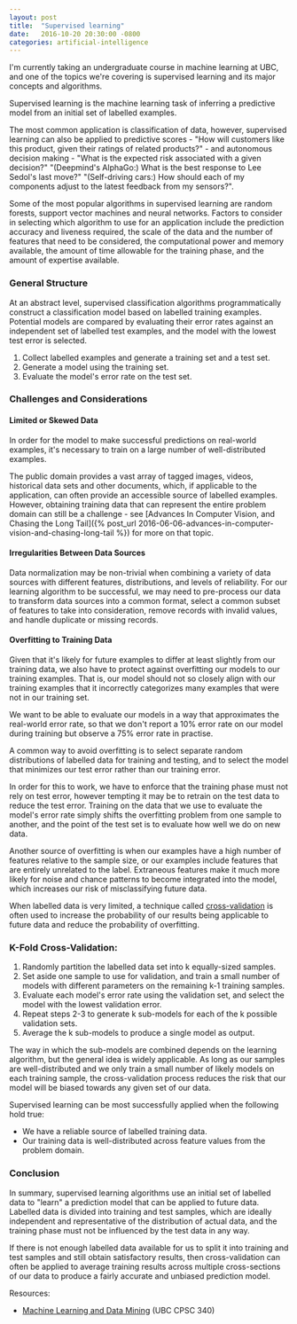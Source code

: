 ```yaml
---
layout: post
title:  "Supervised learning"
date:   2016-10-20 20:30:00 -0800
categories: artificial-intelligence
---
```

I'm currently taking an undergraduate course in machine learning at UBC, and one of the topics we're covering is supervised learning and its major concepts and algorithms.

Supervised learning is the machine learning task of inferring a predictive model from an initial set of labelled examples.

The most common application is classification of data, however, supervised learning can also be applied to predictive scores - "How will customers like this product, given their ratings of related products?" - and autonomous decision making - "What is the expected risk associated with a given decision?" "(Deepmind's AlphaGo:) What is the best response to Lee Sedol's last move?" "(Self-driving cars:) How should each of my components adjust to the latest feedback from my sensors?".

Some of the most popular algorithms in supervised learning are random forests, support vector machines and neural networks. Factors to consider in selecting which algorithm to use for an application include the prediction accuracy and liveness required, the scale of the data and the number of features that need to be considered, the computational power and memory available, the amount of time allowable for the training phase, and the amount of expertise available.

### General Structure

At an abstract level, supervised classification algorithms programmatically construct a classification model based on labelled training examples. Potential models are compared by evaluating their error rates against an independent set of labelled test examples, and the model with the lowest test error is selected.

1. Collect labelled examples and generate a training set and a test set.
2. Generate a model using the training set.
3. Evaluate the model's error rate on the test set.

### Challenges and Considerations

#### Limited or Skewed Data
In order for the model to make successful predictions on real-world examples, it's necessary to train on a large number of well-distributed examples.

The public domain provides a vast array of tagged images, videos, historical data sets and other documents, which, if applicable to the application, can often provide an accessible source of labelled examples. However, obtaining training data that can represent the entire problem domain can still be a challenge - see [Advances In Computer Vision, and Chasing the Long Tail]({% post_url 2016-06-06-advances-in-computer-vision-and-chasing-long-tail %}) for more on that topic.

#### Irregularities Between Data Sources
Data normalization may be non-trivial when combining a variety of data sources with different features, distributions, and levels of reliability. For our learning algorithm to be successful, we may need to pre-process our data to transform data sources into a common format, select a common subset of features to take into consideration, remove records with invalid values, and handle duplicate or missing records.

#### Overfitting to Training Data
Given that it's likely for future examples to differ at least slightly from our training data, we also have to protect against overfitting our models to our training examples. That is, our model should not so closely align with our training examples that it incorrectly categorizes many examples that were not in our training set.

We want to be able to evaluate our models in a way that approximates the real-world error rate, so that we don't report a 10% error rate on our model during training but observe a 75% error rate in practise.

A common way to avoid overfitting is to select separate random distributions of labelled data for training and testing, and to select the model that minimizes our test error rather than our training error.

In order for this to work, we have to enforce that the training phase must not rely on test error, however tempting it may be to retrain on the test data to reduce the test error. Training on the data that we use to evaluate the model's error rate simply shifts the overfitting problem from one sample to another, and the point of the test set is to evaluate how well we do on new data.

Another source of overfitting is when our examples have a high number of features relative to the sample size, or our examples include features that are entirely unrelated to the label. Extraneous features make it much more likely for noise and chance patterns to become integrated into the model, which increases our risk of misclassifying future data.

When labelled data is very limited, a technique called [cross-validation](https://en.wikipedia.org/wiki/Cross-validation_%28statistics%29) is often used to increase the probability of our results being applicable to future data and reduce the probability of overfitting.

### K-Fold Cross-Validation:

1. Randomly partition the labelled data set into k equally-sized samples.
2. Set aside one sample to use for validation, and train a small number of models with different parameters on the remaining k-1 training samples.
3. Evaluate each model's error rate using the validation set, and select the model with the lowest validation error.
4. Repeat steps 2-3 to generate k sub-models for each of the k possible validation sets.
5. Average the k sub-models to produce a single model as output.

The way in which the sub-models are combined depends on the learning algorithm, but the general idea is widely applicable. As long as our samples are well-distributed and we only train a small number of likely models on each training sample, the cross-validation process reduces the risk that our model will be biased towards any given set of our data.

Supervised learning can be most successfully applied when the following hold true:

* We have a reliable source of labelled training data.
* Our training data is well-distributed across feature values from the problem domain.

### Conclusion

In summary, supervised learning algorithms use an initial set of labelled data to "learn" a prediction model that can be applied to future data. Labelled data is divided into training and test samples, which are ideally independent and representative of the distribution of actual data, and the training phase must not be influenced by the test data in any way.

If there is not enough labelled data available for us to split it into training and test samples and still obtain satisfactory results, then cross-validation can often be applied to average training results across multiple cross-sections of our data to produce a fairly accurate and unbiased prediction model.

Resources:

* [Machine Learning and Data Mining](http://www.cs.ubc.ca/~schmidtm/Courses/340-F16/) (UBC CPSC 340)
